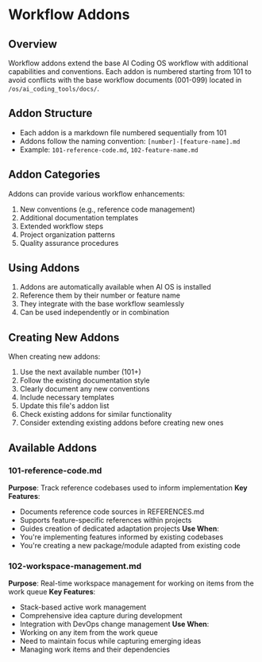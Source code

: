 # Workflow Addons

## Overview
Workflow addons extend the base AI Coding OS workflow with additional capabilities and conventions. Each addon is numbered starting from 101 to avoid conflicts with the base workflow documents (001-099) located in `/os/ai_coding_tools/docs/`.

## Addon Structure
- Each addon is a markdown file numbered sequentially from 101
- Addons follow the naming convention: `[number]-[feature-name].md`
- Example: `101-reference-code.md`, `102-feature-name.md`

## Addon Categories
Addons can provide various workflow enhancements:
1. New conventions (e.g., reference code management)
2. Additional documentation templates
3. Extended workflow steps
4. Project organization patterns
5. Quality assurance procedures

## Using Addons
1. Addons are automatically available when AI OS is installed
2. Reference them by their number or feature name
3. They integrate with the base workflow seamlessly
4. Can be used independently or in combination

## Creating New Addons
When creating new addons:
1. Use the next available number (101+)
2. Follow the existing documentation style
3. Clearly document any new conventions
4. Include necessary templates
5. Update this file's addon list
6. Check existing addons for similar functionality
7. Consider extending existing addons before creating new ones

## Available Addons

### 101-reference-code.md
**Purpose**: Track reference codebases used to inform implementation
**Key Features**:
- Documents reference code sources in REFERENCES.md
- Supports feature-specific references within projects
- Guides creation of dedicated adaptation projects
**Use When**: 
- You're implementing features informed by existing codebases
- You're creating a new package/module adapted from existing code

### 102-workspace-management.md
**Purpose**: Real-time workspace management for working on items from the work queue
**Key Features**:
- Stack-based active work management
- Comprehensive idea capture during development
- Integration with DevOps change management
**Use When**:
- Working on any item from the work queue
- Need to maintain focus while capturing emerging ideas
- Managing work items and their dependencies

<!-- Template for new entries:
### XXX-addon-name.md
**Purpose**: One-line description
**Key Features**:
- Key feature 1
- Key feature 2
**Use When**: Specific use cases
-->
